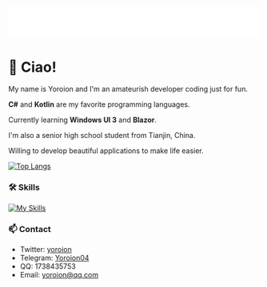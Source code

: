 <p align="center">
<img src="/header.svg" align="center" />
</p>

# 🎉 Ciao!
My name is Yoroion and I'm an amateurish developer coding just for fun.

**C#** and **Kotlin** are my favorite programming languages.

Currently learning **Windows UI 3** and **Blazor**.
 
I'm also a senior high school student from Tianjin, China. 

Willing to develop beautiful applications to make life easier.

[![Top Langs](https://github-readme-stats.vercel.app/api/top-langs/?username=Yoroion&layout=compact)](https://github.com/anuraghazra/github-readme-stats)

### 🛠️ Skills

[![My Skills](https://skillicons.dev/icons?i=cs,dotnet,kotlin,visualstudio,vscode,svelte)](https://skillicons.dev)

### 📫 Contact

- Twitter: [yoroion](https://twitter.com/yoroion)
- Telegram: [Yoroion04](https://t.me/Yoroion04)
- QQ: 1738435753
- Email: yoroion@qq.com
